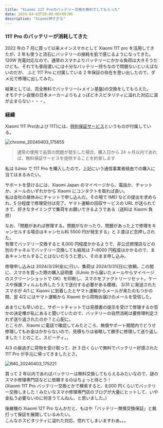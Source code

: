 ```yaml
---
title: "Xiaomi 11T Proのバッテリー交換を無料でしてもらった"
date: 2024-04-03T18:00:00+09:00
description: "Xiaomi神すぎる"
---
```


### 11T Pro のバッテリーが消耗してきた

2022 年の 7 月に買って以来メインスマホとして Xiaomi 11T pro を活用してきたが、2 年も使うと流石にバッテリーの損耗を肌で感じるようになってきた。  
120W 充電対応なので、通常のスマホよりバッテリーにかかる負荷は大きそうだけども、それでも普段遣いには十分なバッテリー持ちなので問題ないといえばないのだが、
ふと 11T Pro に付属している 2 年保証の存在を思い出したので、ダメ元で修理に出してみた。

結果としては、完全無料でバッテリー(+メイン基盤)の交換をしてもらえた。  
オモテナシ自慢の日本メーカーよりもよっぽどホスピタリティに溢れた対応に涙が止まらない・・・。

### 経緯

Xiaomi 11T Pro(および 11T)には、[特別保証サービス](https://www.mi.com/jp/service/support/xiaomi11t/pro-premium-service.html)というものが付属している。

![chrome_20240403_175855](https://gist.github.com/assets/47537864/57a4ab7a-9532-445e-9696-12d99006d89c)

> 通常の使用で品質の問題が発生した場合、購入日から 24 ヶ月以内であれば、無料保証サービスを提供することを約束します

私は IIJmio で 11T Pro を購入したので、上記にいう通信事業者経由での購入に当てはまるみたい。

サポートを受けるには、Xiaomi Japan のマイページから、電話か、チャットか、メールのいずれかから Xiaomi にコンタクトを取れば良い。  
私は会社の昼休みにチャットで申し込んだ。その場で IMEI などの提出を求められ、5 分程度で修理受付は完了。ヤマト運輸の回収サービスの URL が送られてきて、好きなタイミングで集荷をお願いできるようである（送料は Xiaomi 負担）

なお、「問題があれば修理する。問題がなかったり、問題があった上で修理をキャンセルする場合はキャンセル料 5500 円が発生する」と 3 度ほど念押しされた。  
有償でバッテリー交換すると 8,000 円程度かかるようで、非公式修理店などの別のチャネルでバッテリー交換しても結局は 7~8000 円程度はかかるので、まあキャンセルすることはないだろうと思い、そのまま申し込み。

修理申し込みは 2024/3/29(金)に行い、集荷は 2024/3/31(日)に依頼。この間に、スマホを買った際の購入証明書（IIJmio から届いたメールやらマイページのスクリーンショットで OK）を印刷し、スマホをファクトリーリセット。ケースや保護フィルムも外したうえで送付する必要がある模様。
3/31 に発送されたスマホが 4/1 に Xiaomi に到着したとヤマト運輸からメールが来たのもつかの間、翌 4/2 にはヤマト運輸から Xiaomi から荷物お届けのメールを受信した。

あまりにも早いのと、サポートチャットでは見積書の提示を受けて修理するか否かの決定権が私にあると聞いていたので、バッテリーの自然消耗は要修理判定されず送り返されたのか？と心配に。  
ところが、Xiaomi に電話で確認してみたところ、無償サポート期間内でどうせ修理してもお金はかからないので、見積もりは省略して勝手に修理して送り返しました！とのこと。スピーディ。。

4/3 の昼過ぎに荷物を受け取って、計 3 日くらいで無料でバッテリー好感された 11T Pro が手元に帰ってきましたとさ。

![IMG_20240403_175221](https://gist.github.com/assets/47537864/64b7cc93-6ae9-4b54-baf2-c5a20ca899c8)

買って 2 年以内であればバッテリーは無料交換してもらえるみたいなので、謎のスマホ修理専門店などに依頼するのはちょっと待とう！  
(Xiaomi 11T Pro バッテリー交換とかで検索すると、8,000 円くらいでバッテリー交換しました！みたいなスマホ修理専門店のブログが大量にヒットして、いや金払う必要ないのに何言うてんねん、と思いました。)

後継機の Xiaomi 12T Pro なんかだと、もはや「バッテリー無償交換保証」と銘打って保証を展開しているみたい。  
こんなホスピタリティに溢れた対応、惚れてしまいますわあ。。。
